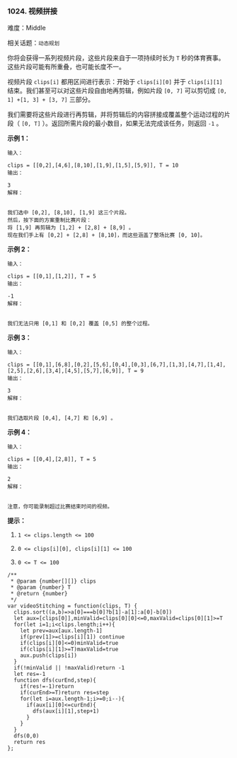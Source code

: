 ### 1024. 视频拼接

难度：Middle

相关话题：`动态规划`

你将会获得一系列视频片段，这些片段来自于一项持续时长为 `T` 秒的体育赛事。这些片段可能有所重叠，也可能长度不一。



视频片段 `clips[i]` 都用区间进行表示：开始于 `clips[i][0]` 并于 `clips[i][1]` 结束。我们甚至可以对这些片段自由地再剪辑，例如片段 `[0, 7]` 可以剪切成 `[0, 1] +[1, 3] + [3, 7]` 三部分。



我们需要将这些片段进行再剪辑，并将剪辑后的内容拼接成覆盖整个运动过程的片段（ `[0, T]` ）。返回所需片段的最小数目，如果无法完成该任务，则返回 `-1`  。







**示例 1：** 



```
输入：

clips = [[0,2],[4,6],[8,10],[1,9],[1,5],[5,9]], T = 10
输出：

3
解释：


我们选中 [0,2], [8,10], [1,9] 这三个片段。
然后，按下面的方案重制比赛片段：
将 [1,9] 再剪辑为 [1,2] + [2,8] + [8,9] 。
现在我们手上有 [0,2] + [2,8] + [8,10]，而这些涵盖了整场比赛 [0, 10]。
```


**示例 2：** 



```
输入：

clips = [[0,1],[1,2]], T = 5
输出：

-1
解释：


我们无法只用 [0,1] 和 [0,2] 覆盖 [0,5] 的整个过程。
```


**示例 3：** 



```
输入：

clips = [[0,1],[6,8],[0,2],[5,6],[0,4],[0,3],[6,7],[1,3],[4,7],[1,4],[2,5],[2,6],[3,4],[4,5],[5,7],[6,9]], T = 9
输出：

3
解释：


我们选取片段 [0,4], [4,7] 和 [6,9] 。
```


**示例 4：** 



```
输入：

clips = [[0,4],[2,8]], T = 5
输出：

2
解释：


注意，你可能录制超过比赛结束时间的视频。
```






**提示：** 




1.  `1 <= clips.length <= 100` 

2.  `0 <= clips[i][0], clips[i][1] <= 100` 

3.  `0 <= T <= 100` 




```
/**
 * @param {number[][]} clips
 * @param {number} T
 * @return {number}
 */
var videoStitching = function(clips, T) {
  clips.sort((a,b)=>a[0]===b[0]?b[1]-a[1]:a[0]-b[0])
  let aux=[clips[0]],minValid=clips[0][0]<=0,maxValid=clips[0][1]>=T
  for(let i=1;i<clips.length;i++){
    let prev=aux[aux.length-1]
    if(prev[1]>=clips[i][1]) continue
    if(clips[i][0]<=0)minValid=true
    if(clips[i][1]>=T)maxValid=true
    aux.push(clips[i])
  }
  if(!minValid || !maxValid)return -1
  let res=-1
  function dfs(curEnd,step){
    if(res!=-1)return 
    if(curEnd>=T)return res=step
    for(let i=aux.length-1;i>=0;i--){
      if(aux[i][0]<=curEnd){
        dfs(aux[i][1],step+1)
      }
    }
  }
  dfs(0,0)
  return res
};
```


